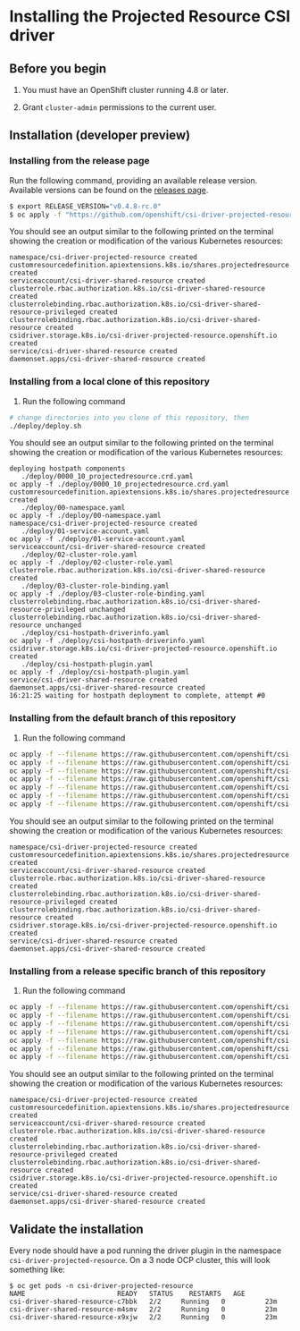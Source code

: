 # Installing the Projected Resource CSI driver

## Before you begin

1. You must have an OpenShift cluster running 4.8 or later.

1. Grant `cluster-admin` permissions to the current user.

## Installation (developer preview)

### Installing from the release page

Run the following command, providing an available release version.
Available versions can be found on the [releases page](https://github.com/openshift/csi-driver-projected-resource/releases).

```bash
$ export RELEASE_VERSION="v0.4.8-rc.0"
$ oc apply -f "https://github.com/openshift/csi-driver-projected-resource/releases/download/${RELEASE_VERSION}/release.yaml"
```

You should see an output similar to the following printed on the terminal showing the creation or modification of the various
Kubernetes resources:

```shell
namespace/csi-driver-projected-resource created
customresourcedefinition.apiextensions.k8s.io/shares.projectedresource.storage.openshift.io created
serviceaccount/csi-driver-shared-resource created
clusterrole.rbac.authorization.k8s.io/csi-driver-shared-resource created
clusterrolebinding.rbac.authorization.k8s.io/csi-driver-shared-resource-privileged created
clusterrolebinding.rbac.authorization.k8s.io/csi-driver-shared-resource created
csidriver.storage.k8s.io/csi-driver-projected-resource.openshift.io created
service/csi-driver-shared-resource created
daemonset.apps/csi-driver-shared-resource created
```

### Installing from a local clone of this repository

1. Run the following command

```bash
# change directories into you clone of this repository, then
./deploy/deploy.sh
```

You should see an output similar to the following printed on the terminal showing the creation or modification of the various
Kubernetes resources:

```shell
deploying hostpath components
   ./deploy/0000_10_projectedresource.crd.yaml
oc apply -f ./deploy/0000_10_projectedresource.crd.yaml
customresourcedefinition.apiextensions.k8s.io/shares.projectedresource.storage.openshift.io created
   ./deploy/00-namespace.yaml
oc apply -f ./deploy/00-namespace.yaml
namespace/csi-driver-projected-resource created
   ./deploy/01-service-account.yaml
oc apply -f ./deploy/01-service-account.yaml
serviceaccount/csi-driver-shared-resource created
   ./deploy/02-cluster-role.yaml
oc apply -f ./deploy/02-cluster-role.yaml
clusterrole.rbac.authorization.k8s.io/csi-driver-shared-resource created
   ./deploy/03-cluster-role-binding.yaml
oc apply -f ./deploy/03-cluster-role-binding.yaml
clusterrolebinding.rbac.authorization.k8s.io/csi-driver-shared-resource-privileged unchanged
clusterrolebinding.rbac.authorization.k8s.io/csi-driver-shared-resource unchanged
   ./deploy/csi-hostpath-driverinfo.yaml
oc apply -f ./deploy/csi-hostpath-driverinfo.yaml
csidriver.storage.k8s.io/csi-driver-projected-resource.openshift.io created
   ./deploy/csi-hostpath-plugin.yaml
oc apply -f ./deploy/csi-hostpath-plugin.yaml
service/csi-driver-shared-resource created
daemonset.apps/csi-driver-shared-resource created
16:21:25 waiting for hostpath deployment to complete, attempt #0
```

### Installing from the default branch of this repository

1. Run the following command

```bash
oc apply -f --filename https://raw.githubusercontent.com/openshift/csi-driver-projected-resource/master/deploy/00-namespace.yaml
oc apply -f --filename https://raw.githubusercontent.com/openshift/csi-driver-projected-resource/master/deploy/0000_10_projectedresource.crd.yaml
oc apply -f --filename https://raw.githubusercontent.com/openshift/csi-driver-projected-resource/master/deploy/01-service-account.yaml 
oc apply -f --filename https://raw.githubusercontent.com/openshift/csi-driver-projected-resource/master/deploy/02-cluster-role.yaml
oc apply -f --filename https://raw.githubusercontent.com/openshift/csi-driver-projected-resource/master/deploy/03-cluster-role-binding.yaml
oc apply -f --filename https://raw.githubusercontent.com/openshift/csi-driver-projected-resource/master/deploy/csi-hostpath-driverinfo.yaml
oc apply -f --filename https://raw.githubusercontent.com/openshift/csi-driver-projected-resource/master/deploy/csi-hostpath-plugin.yaml 
```

You should see an output similar to the following printed on the terminal showing the creation or modification of the various
Kubernetes resources:

```shell
namespace/csi-driver-projected-resource created
customresourcedefinition.apiextensions.k8s.io/shares.projectedresource.storage.openshift.io created
serviceaccount/csi-driver-shared-resource created
clusterrole.rbac.authorization.k8s.io/csi-driver-shared-resource created
clusterrolebinding.rbac.authorization.k8s.io/csi-driver-shared-resource-privileged created
clusterrolebinding.rbac.authorization.k8s.io/csi-driver-shared-resource created
csidriver.storage.k8s.io/csi-driver-projected-resource.openshift.io created
service/csi-driver-shared-resource created
daemonset.apps/csi-driver-shared-resource created
```


### Installing from a release specific branch of this repository

1. Run the following command

```bash
oc apply -f --filename https://raw.githubusercontent.com/openshift/csi-driver-projected-resource/release-4.8/deploy/00-namespace.yaml
oc apply -f --filename https://raw.githubusercontent.com/openshift/csi-driver-projected-resource/release-4.8/deploy/0000_10_projectedresource.crd.yaml
oc apply -f --filename https://raw.githubusercontent.com/openshift/csi-driver-projected-resource/release-4.8/deploy/01-service-account.yaml 
oc apply -f --filename https://raw.githubusercontent.com/openshift/csi-driver-projected-resource/release-4.8/deploy/02-cluster-role.yaml
oc apply -f --filename https://raw.githubusercontent.com/openshift/csi-driver-projected-resource/release-4.8/deploy/03-cluster-role-binding.yaml
oc apply -f --filename https://raw.githubusercontent.com/openshift/csi-driver-projected-resource/release-4.8/deploy/csi-hostpath-driverinfo.yaml
oc apply -f --filename https://raw.githubusercontent.com/openshift/csi-driver-projected-resource/release-4.8/deploy/csi-hostpath-plugin.yaml 
```

You should see an output similar to the following printed on the terminal showing the creation or modification of the various
Kubernetes resources:

```shell
namespace/csi-driver-projected-resource created
customresourcedefinition.apiextensions.k8s.io/shares.projectedresource.storage.openshift.io created
serviceaccount/csi-driver-shared-resource created
clusterrole.rbac.authorization.k8s.io/csi-driver-shared-resource created
clusterrolebinding.rbac.authorization.k8s.io/csi-driver-shared-resource-privileged created
clusterrolebinding.rbac.authorization.k8s.io/csi-driver-shared-resource created
csidriver.storage.k8s.io/csi-driver-projected-resource.openshift.io created
service/csi-driver-shared-resource created
daemonset.apps/csi-driver-shared-resource created
```


## Validate the installation

Every node should have a pod running the driver plugin in the namespace `csi-driver-projected-resource`.
On a 3 node OCP cluster, this will look something like:

```shell
$ oc get pods -n csi-driver-projected-resource
NAME                       READY   STATUS    RESTARTS   AGE
csi-driver-shared-resource-c7bbk   2/2     Running   0          23m
csi-driver-shared-resource-m4smv   2/2     Running   0          23m
csi-driver-shared-resource-x9xjw   2/2     Running   0          23m
```
